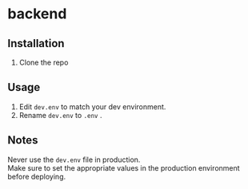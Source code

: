 # backend

## Installation
1. Clone the repo  

## Usage
1. Edit `dev.env` to match your dev environment.  
2. Rename `dev.env` to `.env` .  

## Notes
Never use the `dev.env` file in production.  
Make sure to set the appropriate values in the production environment before deploying.
